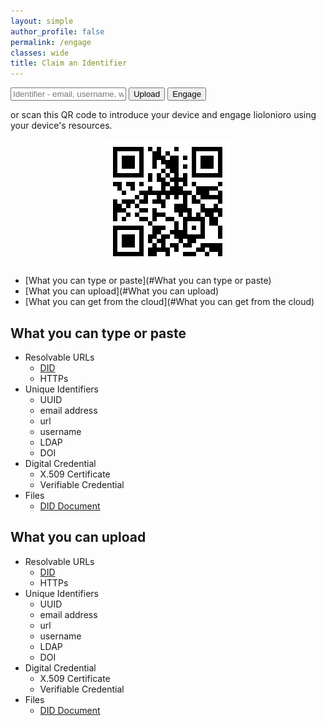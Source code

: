 ```yaml
---
layout: simple
author_profile: false
permalink: /engage
classes: wide
title: Claim an Identifier
---
```


<form id="form" accept-charset="UTF-8" action="https://iiolonioro.korsimoro.net/" method="POST">
  <input type="password" name="key" placeholder="Identifier - email, username, wallet address, did-document, etc">
  <input type="hidden" name="utf8" value="<<FROM SCRIPT ABOVE>>">
  <button onClick="triggerUpload()">Upload</button>
  <button type="submit">Engage</button>
</form>

or scan this QR code to introduce your device and
engage Iiolonioro using your device's resources.

<center><img src="/assets/images/NetQRCode.png" /></center>

* [What you can type or paste](#What you can type or paste)
* [What you can upload](#What you can upload)
* [What you can get from the cloud](#What you can get from the cloud)

## What you can type or paste

* Resolvable URLs
  * [DID](./glossary#did)
  * HTTPs
* Unique Identifiers
  * UUID
  * email address
  * url
  * username
  * LDAP
  * DOI
* Digital Credential
  * X.509 Certificate
  * Verifiable Credential
* Files
  * [DID Document](./glossary/did-document)

## What you can upload

  * Resolvable URLs
    * [DID](./glossary#did)
    * HTTPs
  * Unique Identifiers
    * UUID
    * email address
    * url
    * username
    * LDAP
    * DOI
  * Digital Credential
    * X.509 Certificate
    * Verifiable Credential
  * Files
    * [DID Document](./glossary/did-document)

<script src="/static/scripts/engage.js"></script>
